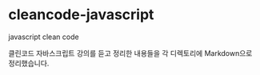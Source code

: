 # cleancode-javascript
javascript clean code   
  
클린코드 자바스크립트 강의를 듣고 정리한 내용들을 각 디렉토리에 Markdown으로 정리했습니다.
